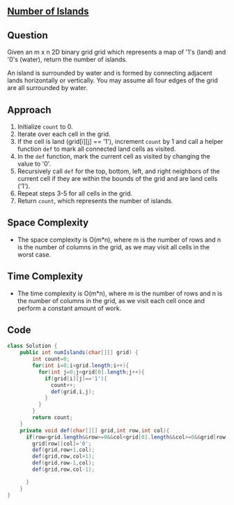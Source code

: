
## [Number of Islands](https://leetcode.com/problems/number-of-islands/?envType=daily-question&envId=2024-04-19)

## Question
Given an m x n 2D binary grid grid which represents a map of '1's (land) and '0's (water), return the number of islands.

An island is surrounded by water and is formed by connecting adjacent lands horizontally or vertically. You may assume all four edges of the grid are all surrounded by water.

## Approach
1. Initialize `count` to 0.
2. Iterate over each cell in the grid.
3. If the cell is land (grid[i][j] == '1'), increment `count` by 1 and call a helper function `def` to mark all connected land cells as visited.
4. In the `def` function, mark the current cell as visited by changing the value to '0'.
5. Recursively call `def` for the top, bottom, left, and right neighbors of the current cell if they are within the bounds of the grid and are land cells ('1').
6. Repeat steps 3-5 for all cells in the grid.
7. Return `count`, which represents the number of islands.

## Space Complexity
- The space complexity is O(m*n), where m is the number of rows and n is the number of columns in the grid, as we may visit all cells in the worst case.

## Time Complexity
- The time complexity is O(m*n), where m is the number of rows and n is the number of columns in the grid, as we visit each cell once and perform a constant amount of work.

## Code
```java
class Solution {
    public int numIslands(char[][] grid) {
        int count=0;
        for(int i=0;i<grid.length;i++){
          for(int j=0;j<grid[0].length;j++){
            if(grid[i][j]=='1'){
              count++;
              def(grid,i,j);
            }
          }
        }
        return count;
    }
    private void def(char[][] grid,int row,int col){
      if(row<grid.length&&row>=0&&col<grid[0].length&&col>=0&&grid[row][col]=='1'){
        grid[row][col]='0';
        def(grid,row+1,col);
        def(grid,row,col+1);
        def(grid,row-1,col);
        def(grid,row,col-1);

      }
    }
}

